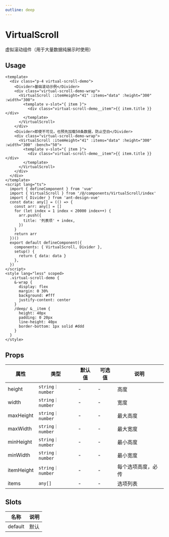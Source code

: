 ```yaml
---
outline: deep
---
```


# VirtualScroll

虚拟滚动组件（用于大量数据纯展示时使用）

## Usage

```vue
<template>
  <div class="p-4 virtual-scroll-demo">
    <Divider>基础滚动示例</Divider>
    <div class="virtual-scroll-demo-wrap">
      <VirtualScroll :itemHeight="41" :items="data" :height="300" :width="300">
        <template v-slot="{ item }">
          <div class="virtual-scroll-demo__item">{{ item.title }}</div>
        </template>
      </VirtualScroll>
    </div>
    <Divider>即使不可见，也预先加载50条数据，防止空白</Divider>
    <div class="virtual-scroll-demo-wrap">
      <VirtualScroll :itemHeight="41" :items="data" :height="300" :width="300" :bench="50">
        <template v-slot="{ item }">
          <div class="virtual-scroll-demo__item">{{ item.title }}</div>
        </template>
      </VirtualScroll>
    </div>
  </div>
</template>
<script lang="ts">
  import { defineComponent } from 'vue'
  import { VirtualScroll } from '/@/components/VirtualScroll/index'
  import { Divider } from 'ant-design-vue'
  const data: any[] = (() => {
    const arr: any[] = []
    for (let index = 1 index < 20000 index++) {
      arr.push({
        title: '列表项' + index,
      })
    }
    return arr
  })()
  export default defineComponent({
    components: { VirtualScroll, Divider },
    setup() {
      return { data: data }
    },
  })
</script>
<style lang="less" scoped>
  .virtual-scroll-demo {
    &-wrap {
      display: flex
      margin: 0 30%
      background: #fff
      justify-content: center
    }
    /deep/ &__item {
      height: 40px
      padding: 0 20px
      line-height: 40px
      border-bottom: 1px solid #ddd
    }
  }
</style>
```

## Props

| 属性         | 类型              | 默认值 | 可选值 | 说明        |
|------------|-----------------|-----|-----|-----------|
| height     | `string｜number` | -   | -   | 高度        |
| width      | `string｜number` | -   | -   | 宽度        |
| maxHeight  | `string｜number` | -   | -   | 最大高度      |
| maxWidth   | `string｜number` | -   | -   | 最大宽度      |
| minHeight  | `string｜number` | -   | -   | 最小高度      |
| minWidth   | `string｜number` | -   | -   | 最小宽度      |
| itemHeight | `string｜number` | -   | -   | 每个选项高度，必传 |
| items      | `any[]`         | -   | -   | 选项列表      |

## Slots

| 名称      | 说明  |
|---------|-----|
| default | 默认  |
